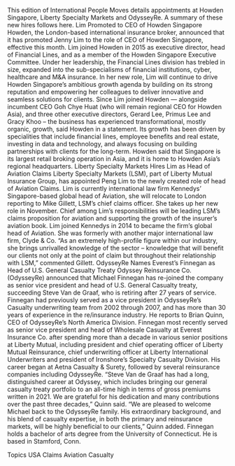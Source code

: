 This edition of International People Moves details appointments at Howden Singapore, Liberty Specialty Markets and OdysseyRe.
A summary of these new hires follows here.
Lim Promoted to CEO of Howden Singapore
Howden, the London-based international insurance broker, announced that it has promoted Jenny Lim to the role of CEO of Howden Singapore, effective this month.
Lim joined Howden in 2015 as executive director, head of Financial Lines, and as a member of the Howden Singapore Executive Committee. Under her leadership, the Financial Lines division has trebled in size, expanded into the sub-specialisms of financial institutions, cyber, healthcare and M&A insurance.
In her new role, Lim will continue to drive Howden Singapore’s ambitious growth agenda by building on its strong reputation and empowering her colleagues to deliver innovative and seamless solutions for clients.
Since Lim joined Howden — alongside incumbent CEO Goh Chye Huat (who will remain regional CEO for Howden Asia), and three other executive directors, Gerard Lee, Primus Lee and Gracy Khoo – the business has experienced transformational, mostly organic, growth, said Howden in a statement.
Its growth has been driven by specialities that include financial lines, employee benefits and real estate, investing in data and technology, and always focusing on building partnerships with clients for the long-term.
Howden said that Singapore is its largest retail broking operation in Asia, and it is home to Howden Asia’s regional headquarters.
Liberty Specialty Markets Hires Lim as Head of Aviation Claims
Liberty Specialty Markets (LSM), part of Liberty Mutual Insurance Group, has appointed Peng Lim to the newly created role of head of Aviation Claims.
Lim is currently international law firm Kennedys’ Singapore-based global head of Aviation, she will relocate to London reporting to Mike Gillett, LSM’s chief claims officer. She takes up her new role in November.
Chief among Lim’s responsibilities will be leading LSM’s claims proposition for aviation and supporting the growth of the insurer’s aviation book.
Lim joined Kennedys in 2014 to became the firm’s global head of Aviation. She was formerly with another major international law firm, Clyde & Co.
“As an extremely high-profile figure within our industry, she brings unrivalled knowledge of the sector – knowledge that will benefit our clients not only at the point of claim but throughout their relationship with LSM,” commented Gillett.
OdysseyRe Names Everest’s Finnegan as Head of U.S. General Casualty Treaty
Odyssey Reinsurance Co. (OdysseyRe) announced that Michael Finnegan has re-joined the company as senior vice president and head of U.S. General Casualty treaty, succeeding Steve Van de Graaf, who is retiring after 27 years of service.
Finnegan had previously served as a vice president in OdysseyRe’s Casualty underwriting team from 2002 through 2007, and has more than 30 years of experience in the re/insurance industry. He reports to Brian Quinn, CEO of OdysseyRe’s North America Division.
Finnegan most recently served as senior vice president and head of Wholesale Casualty at Everest Insurance Co. after spending more than a decade in various senior positions at Liberty Mutual, including president and chief operating officer of Liberty Mutual Reinsurance, chief underwriting officer at Liberty International Underwriters and president of Ironshore’s Specialty Casualty Division. His career began at Aetna Casualty & Surety, followed by several reinsurance companies including OdysseyRe.
“Steve Van de Graaf has had a long, distinguished career at Odyssey, which includes bringing our general casualty treaty portfolio to an all-time high in terms of gross premiums written in 2021. We are grateful for his dedication and many contributions over the past three decades,” Quinn said.
“We are pleased to welcome Michael back to the OdysseyRe family. His extraordinary background, and his blend of casualty expertise, in both the primary and reinsurance markets, will be highly beneficial to our clients,” Quinn added.
Finnegan holds a bachelor of arts degree from the University of Connecticut. He is based in Stamford, Conn.

Topics
USA
Claims
Aviation
Casualty
